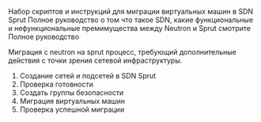 Набор скриптов и инструкций для миграции виртуальных машин в SDN Sprut
Полное руководство о том что такое SDN, какие функциональные и нефункциональные премимущества между Neutron и Sprut смотрите Полное руководство


Миграция с neutron на sprut процесс, требующий дополнительные действия с точки зрения сетевой инфраструктуры. 

1. Создание сетей и подсетей в SDN Sprut
1. Проверка готовности
1. Создать группы безопасности
1. Миграция виртуальных машин
1. Проверка успешной миграции
